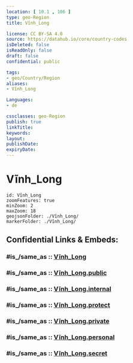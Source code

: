 ```yaml
---
location: [ 10.1 , 106 ] 
type: geo-Region
title: Vĩnh_Long

license: CC BY-SA 4.0
source: https://datahub.io/core/country-codes
isDeleted: false
isReadOnly: false
draft: false
confidential: public

tags:
- geo/Country/Region
aliases:
- Vĩnh_Long

Languages:
- de

cssclasses: geo-Region
publish: true
linkTitle: 
keywords: 
layout: 
publishDate: 
expiryDate: 
---
```


# Vĩnh_Long

```leaflet
id: Vĩnh_Long
zoomFeatures: true 
minZoom: 2 
maxZoom: 18
geojsonFolder: ./Vĩnh_Long/
markerFolder: ./Vĩnh_Long/
```


## Confidential Links & Embeds: 

### #is_/same_as :: [Vĩnh_Long](/_Standards/Earth/Continent/Asia/Asia~South~East/Vietnam/Provinces~Vietnam/Vĩnh_Long.md) 

### #is_/same_as :: [Vĩnh_Long.public](/_public/Earth/Continent/Asia/Asia~South~East/Vietnam/Provinces~Vietnam/Vĩnh_Long.public.md) 

### #is_/same_as :: [Vĩnh_Long.internal](/_internal/Earth/Continent/Asia/Asia~South~East/Vietnam/Provinces~Vietnam/Vĩnh_Long.internal.md) 

### #is_/same_as :: [Vĩnh_Long.protect](/_protect/Earth/Continent/Asia/Asia~South~East/Vietnam/Provinces~Vietnam/Vĩnh_Long.protect.md) 

### #is_/same_as :: [Vĩnh_Long.private](/_private/Earth/Continent/Asia/Asia~South~East/Vietnam/Provinces~Vietnam/Vĩnh_Long.private.md) 

### #is_/same_as :: [Vĩnh_Long.personal](/_personal/Earth/Continent/Asia/Asia~South~East/Vietnam/Provinces~Vietnam/Vĩnh_Long.personal.md) 

### #is_/same_as :: [Vĩnh_Long.secret](/_secret/Earth/Continent/Asia/Asia~South~East/Vietnam/Provinces~Vietnam/Vĩnh_Long.secret.md)

